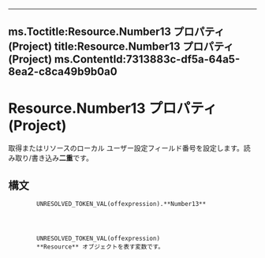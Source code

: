 

---
ms.Toctitle:Resource.Number13 プロパティ (Project)
title:Resource.Number13 プロパティ (Project)
ms.ContentId:7313883c-df5a-64a5-8ea2-c8ca49b9b0a0
---
# Resource.Number13 プロパティ (Project)




取得またはリソースのローカル ユーザー設定フィールド番号を設定します。読み取り/書き込み**二重**です。

## 構文

            UNRESOLVED_TOKEN_VAL(offexpression).**Number13**




            UNRESOLVED_TOKEN_VAL(offexpression)
            **Resource** オブジェクトを表す変数です。




